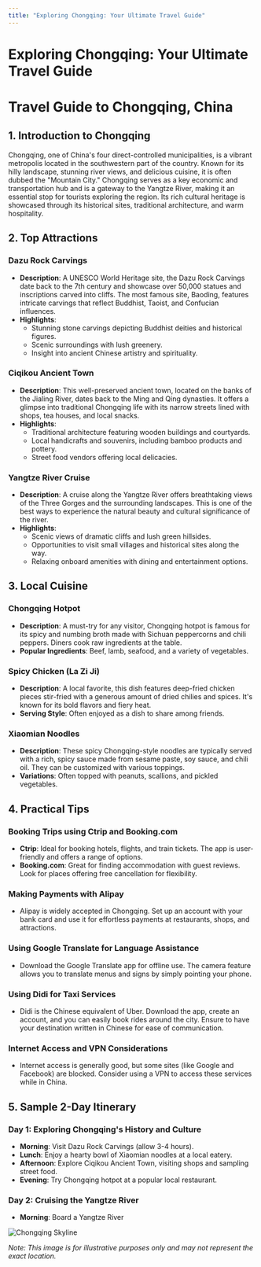 ```yaml
---
title: "Exploring Chongqing: Your Ultimate Travel Guide"
---
```


# Exploring Chongqing: Your Ultimate Travel Guide

# Travel Guide to Chongqing, China

## 1. Introduction to Chongqing

Chongqing, one of China's four direct-controlled municipalities, is a vibrant metropolis located in the southwestern part of the country. Known for its hilly landscape, stunning river views, and delicious cuisine, it is often dubbed the "Mountain City." Chongqing serves as a key economic and transportation hub and is a gateway to the Yangtze River, making it an essential stop for tourists exploring the region. Its rich cultural heritage is showcased through its historical sites, traditional architecture, and warm hospitality.

## 2. Top Attractions

### Dazu Rock Carvings
- **Description**: A UNESCO World Heritage site, the Dazu Rock Carvings date back to the 7th century and showcase over 50,000 statues and inscriptions carved into cliffs. The most famous site, Baoding, features intricate carvings that reflect Buddhist, Taoist, and Confucian influences.
- **Highlights**: 
  - Stunning stone carvings depicting Buddhist deities and historical figures.
  - Scenic surroundings with lush greenery.
  - Insight into ancient Chinese artistry and spirituality.

### Ciqikou Ancient Town
- **Description**: This well-preserved ancient town, located on the banks of the Jialing River, dates back to the Ming and Qing dynasties. It offers a glimpse into traditional Chongqing life with its narrow streets lined with shops, tea houses, and local snacks.
- **Highlights**:
  - Traditional architecture featuring wooden buildings and courtyards.
  - Local handicrafts and souvenirs, including bamboo products and pottery.
  - Street food vendors offering local delicacies.

### Yangtze River Cruise
- **Description**: A cruise along the Yangtze River offers breathtaking views of the Three Gorges and the surrounding landscapes. This is one of the best ways to experience the natural beauty and cultural significance of the river.
- **Highlights**:
  - Scenic views of dramatic cliffs and lush green hillsides.
  - Opportunities to visit small villages and historical sites along the way.
  - Relaxing onboard amenities with dining and entertainment options.

## 3. Local Cuisine

### Chongqing Hotpot
- **Description**: A must-try for any visitor, Chongqing hotpot is famous for its spicy and numbing broth made with Sichuan peppercorns and chili peppers. Diners cook raw ingredients at the table.
- **Popular Ingredients**: Beef, lamb, seafood, and a variety of vegetables.

### Spicy Chicken (La Zi Ji)
- **Description**: A local favorite, this dish features deep-fried chicken pieces stir-fried with a generous amount of dried chilies and spices. It's known for its bold flavors and fiery heat.
- **Serving Style**: Often enjoyed as a dish to share among friends.

### Xiaomian Noodles
- **Description**: These spicy Chongqing-style noodles are typically served with a rich, spicy sauce made from sesame paste, soy sauce, and chili oil. They can be customized with various toppings.
- **Variations**: Often topped with peanuts, scallions, and pickled vegetables.

## 4. Practical Tips

### Booking Trips using Ctrip and Booking.com
- **Ctrip**: Ideal for booking hotels, flights, and train tickets. The app is user-friendly and offers a range of options.
- **Booking.com**: Great for finding accommodation with guest reviews. Look for places offering free cancellation for flexibility.

### Making Payments with Alipay
- Alipay is widely accepted in Chongqing. Set up an account with your bank card and use it for effortless payments at restaurants, shops, and attractions.

### Using Google Translate for Language Assistance
- Download the Google Translate app for offline use. The camera feature allows you to translate menus and signs by simply pointing your phone.

### Using Didi for Taxi Services
- Didi is the Chinese equivalent of Uber. Download the app, create an account, and you can easily book rides around the city. Ensure to have your destination written in Chinese for ease of communication.

### Internet Access and VPN Considerations
- Internet access is generally good, but some sites (like Google and Facebook) are blocked. Consider using a VPN to access these services while in China.

## 5. Sample 2-Day Itinerary

### Day 1: Exploring Chongqing's History and Culture
- **Morning**: Visit Dazu Rock Carvings (allow 3-4 hours).
- **Lunch**: Enjoy a hearty bowl of Xiaomian noodles at a local eatery.
- **Afternoon**: Explore Ciqikou Ancient Town, visiting shops and sampling street food.
- **Evening**: Try Chongqing hotpot at a popular local restaurant.

### Day 2: Cruising the Yangtze River
- **Morning**: Board a Yangtze River

![Chongqing Skyline](https://source.unsplash.com/1600x900/?Chongqing,cityscape)

*Note: This image is for illustrative purposes only and may not represent the exact location.*

